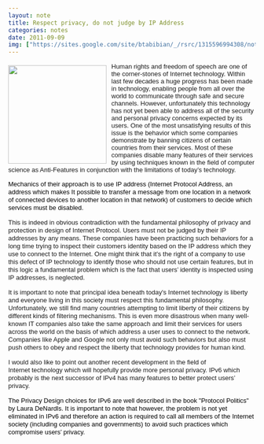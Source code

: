 ```yaml
---
layout: note
title: Respect privacy, do not judge by IP Address
categories: notes
date: 2011-09-09
img: ["https://sites.google.com/site/btabibian/_/rsrc/1315596994308/notes/respectprivacydonotjudgebyipaddress/Human%20Rights%20Logo.jpg"]
---
```

<div style="display:inline;float:left;margin-top:5px;margin-right:10px;margin-bottom:0px;margin-left:0px"><font face="arial, sans-serif" size="2"><a href="../../notes/respectprivacydonotjudgebyipaddress/Human%20Rights%20Logo.jpg?attredirects=0/index.html" imageanchor="1"><img border="0" height="200" src="https://sites.google.com/site/btabibian/_/rsrc/1315596994308/notes/respectprivacydonotjudgebyipaddress/Human%20Rights%20Logo.jpg" width="200"/></a></font></div><font face="arial, sans-serif" size="2">Human rights and freedom
of speech are one of the corner-stones of Internet technology. Within last few decades a huge progress has been made in technology, enabling people from all over
the world to communicate through safe and secure channels. However, unfortunately
this technology has not yet been able to address all of the security and
personal privacy concerns expected by its users. One of the most unsatisfying
results of this issue is the behavior which some companies demonstrate by
banning citizens of certain countries from their services. Most of these
companies disable many features of their services by using techniques known in
the field of computer science as Anti-Features in conjunction with the
limitations of today’s technology. </font>
<!--break-->
<p style="margin-bottom:0in;margin-bottom:.0001pt;line-height:12.0pt"><span style="color:black"><font face="arial, sans-serif" size="2">Mechanics of their
approach is to use IP address (Internet Protocol Address, an address which makes It
possible to transfer a message from one location in a network of connected
devices to another location in that network) of customers to decide which
services must be disabled.</font></span></p>
<p style="margin-bottom:0in;margin-bottom:.0001pt;line-height:12.0pt"><font face="arial, sans-serif" size="2">This is indeed in obvious contradiction with
the fundamental philosophy of privacy and protection in design of Internet
Protocol. Users must not be judged by their IP addresses by any means. These
companies have been practicing such behaviors for a long time trying to inspect
their customers identity based on the IP address which they use to connect to
the Internet. One might think that it’s the right of a company to use this
defect of IP technology to identify those who should not use certain features,
but in this logic a fundamental problem which is the fact that users’ identity is
inspected using IP addresses, is neglected.</font></p>
<p style="margin-bottom:0in;margin-bottom:.0001pt;line-height:12.0pt"><font face="arial, sans-serif" size="2">It is important to note
that principal idea beneath today's Internet technology is liberty
and everyone living in this society must respect this fundamental philosophy.
Unfortunately, we still find many countries attempting to limit liberty of
their citizens by different kinds of filtering mechanisms. This is even more
disastrous when many well-known IT companies also take the same approach
and limit their services for users across the world on the basis of which
address a user uses to connect to the network. Companies like Apple and Google
not only must avoid such behaviors but also must push others to obey
and respect the liberty that technology provides for human kind.</font></p>
<p style="margin-bottom:0in;margin-bottom:.0001pt;line-height:12.0pt"><font face="arial, sans-serif" size="2">I would also like to
point out another recent development in the field of
Internet technology which will hopefully provide more personal
privacy. IPv6 which probably is the next successor of IPv4 has many
features to better protect users’ privacy.</font></p>
<p style="margin-bottom:0in;margin-bottom:.0001pt;line-height:12.0pt"><span style="color:black"><font face="arial, sans-serif" size="2">The Privacy Design choices
for IPv6 are well described in the book "Protocol Politics" by Laura DeNardls. It
is important to note that however, the problem is not yet eliminated in IPv6
and therefore an action is required to call all members of the Internet
society (including companies and governments) to avoid such practices which compromise
users’ privacy.</font></span></p>